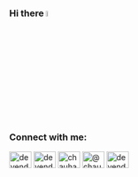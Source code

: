 ### Hi there <img src="https://media.giphy.com/media/hvRJCLFzcasrR4ia7z/giphy.gif" width="5%">
<!-- ### :writing_hand: **Latest Blog Posts** -->
<!-- BLOG-POST-LIST:START -->

<!-- - [YogaGuru (Part 1): Data Collection](https://medium.com/p/cb643bde7ff8) 
- [RapidMiner: A Data Science tool](https://medium.com/me/stats/post/ee9575633459?source=main_stats_page)
- [How to use BigQuery’s Information Schema](https://medium.com/me/stats/post/221ba8f83e25?source=main_stats_page)
- [Visualize your data using ggplot2]()
- [Tidyverse: A little universe for Analysts](https://medium.com/me/stats/post/fd5232e817b6?source=main_stats_page)
 -->
<!-- BLOG-POST-LIST:END -->
 
<h3 align="left">Connect with me:</h3>
<p align="left"> 
<a href="https://twitter.com/devendra_116" target="blank"><img align="center" src="https://raw.githubusercontent.com/rahuldkjain/github-profile-readme-generator/master/src/images/icons/Social/twitter.svg" alt="devendra_116" height="30" width="40" /></a>
<a href="https://linkedin.com/in/devendra-chauhan" target="blank"><img align="center" src="https://raw.githubusercontent.com/rahuldkjain/github-profile-readme-generator/master/src/images/icons/Social/linked-in-alt.svg" alt="devendra-chauhan" height="30" width="40" /></a>
<a href="https://kaggle.com/chauhandevendra" target="blank"><img align="center" src="https://raw.githubusercontent.com/rahuldkjain/github-profile-readme-generator/master/src/images/icons/Social/kaggle.svg" alt="chauhandevendra" height="30" width="40" /></a>
<a href="https://medium.com/@chauhandevendra116" target="blank"><img align="center" src="https://raw.githubusercontent.com/rahuldkjain/github-profile-readme-generator/master/src/images/icons/Social/medium.svg" alt="@chauhandevendra116" height="30" width="40" /></a>
<a href="https://www.leetcode.com/devendra_chauhan" target="blank"><img align="center" src="https://raw.githubusercontent.com/rahuldkjain/github-profile-readme-generator/master/src/images/icons/Social/leet-code.svg" alt="devendra_chauhan" height="30" width="40" /></a>
<!-- </p> --> 
